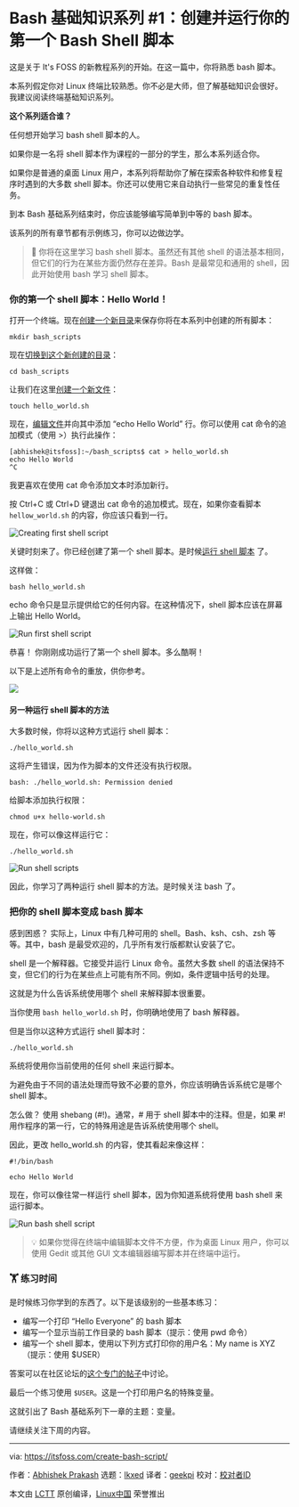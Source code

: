 [#]: subject: "Bash Basics Series #1: Create and Run Your First Bash Shell Script"
[#]: via: "https://itsfoss.com/create-bash-script/"
[#]: author: "Abhishek Prakash https://itsfoss.com/author/abhishek/"
[#]: collector: "lkxed"
[#]: translator: "geekpi"
[#]: reviewer: " "
[#]: publisher: " "
[#]: url: " "

Bash 基础知识系列 #1：创建并运行你的第一个 Bash Shell 脚本
======

这是关于 It's FOSS 的新教程系列的开始。在这一篇中，你将熟悉 bash 脚本。

本系列假定你对 Linux 终端比较熟悉。你不必是大师，但了解基础知识会很好。我建议阅读终端基础知识系列。

**这个系列适合谁？**

任何想开始学习 bash shell 脚本的人。

如果你是一名将 shell 脚本作为课程的一部分的学生，那么本系列适合你。

如果你是普通的桌面 Linux 用户，本系列将帮助你了解在探索各种软件和修复程序时遇到的大多数 shell 脚本。你还可以使用它来自动执行一些常见的重复性任务。

到本 Bash 基础系列结束时，你应该能够编写简单到中等的 bash 脚本。

该系列的所有章节都有示例练习，你可以边做边学。

> 🚧 你将在这里学习 bash shell 脚本。虽然还有其他 shell 的语法基本相同，但它们的行为在某些方面仍然存在差异。Bash 是最常见和通用的 shell，因此开始使用 bash 学习 shell 脚本。

### 你的第一个 shell 脚本：Hello World！

打开一个终端。现在[创建一个新目录][1]来保存你将在本系列中创建的所有脚本：

```
mkdir bash_scripts
```

现在[切换到这个新创建的目录][2]：

```
cd bash_scripts
```

让我们在这里[创建一个新文件][3]：

```
touch hello_world.sh
```

现在，[编辑文件][4]并向其中添加 “echo Hello World” 行。你可以使用 cat 命令的追加模式（使用 >）执行此操作：

```
[abhishek@itsfoss]:~/bash_scripts$ cat > hello_world.sh 
echo Hello World
^C
```

我更喜欢在使用 cat 命令添加文本时添加新行。

按 Ctrl+C 或 Ctrl+D 键退出 cat 命令的追加模式。现在，如果你查看脚本 `hellow_world.sh` 的内容，你应该只看到一行。

![Creating first shell script][5]

关键时刻来了。你已经创建了第一个 shell 脚本。是时候[运行 shell 脚本][6] 了。

这样做：

```
bash hello_world.sh
```

echo 命令只是显示提供给它的任何内容。在这种情况下，shell 脚本应该在屏幕上输出 Hello World。

![Run first shell script][7]

恭喜！ 你刚刚成功运行了第一个 shell 脚本。多么酷啊！

以下是上述所有命令的重放，供你参考。

![][8]

#### 另一种运行 shell 脚本的方法

大多数时候，你将以这种方式运行 shell 脚本：

```
./hello_world.sh
```

这将产生错误，因为作为脚本的文件还没有执行权限。

```
bash: ./hello_world.sh: Permission denied
```

给脚本添加执行权限：

```
chmod u+x hello-world.sh
```

现在，你可以像这样运行它：

```
./hello_world.sh
```

![Run shell scripts][9]

因此，你学习了两种运行 shell 脚本的方法。是时候关注 bash 了。

### 把你的 shell 脚本变成 bash 脚本

感到困惑？ 实际上，Linux 中有几种可用的 shell。Bash、ksh、csh、zsh 等等。其中，bash 是最受欢迎的，几乎所有发行版都默认安装了它。

shell 是一个解释器。它接受并运行 Linux 命令。虽然大多数 shell 的语法保持不变，但它们的行为在某些点上可能有所不同。例如，条件逻辑中括号的处理。

这就是为什么告诉系统使用哪个 shell 来解释脚本很重要。

当你使用 `bash hello_world.sh` 时，你明确地使用了 bash 解释器。

但是当你以这种方式运行 shell 脚本时：

```
./hello_world.sh
```

系统将使用你当前使用的任何 shell 来运行脚本。

为避免由于不同的语法处理而导致不必要的意外，你应该明确告诉系统它是哪个 shell 脚本。

怎么做？ 使用 shebang (#!)。通常，# 用于 shell 脚本中的注释。但是，如果 #! 用作程序的第一行，它的特殊用途是告诉系统使用哪个 shell。

因此，更改 hello_world.sh 的内容，使其看起来像这样：

```
#!/bin/bash

echo Hello World
```

现在，你可以像往常一样运行 shell 脚本，因为你知道系统将使用 bash shell 来运行脚本。

![Run bash shell script][10]

> 💡 如果你觉得在终端中编辑脚本文件不方便，作为桌面 Linux 用户，你可以使用 Gedit 或其他 GUI 文本编辑器编写脚本并在终端中运行。

### 🏋️ 练习时间

是时候练习你学到的东西了。以下是该级别的一些基本练习：

- 编写一个打印 “Hello Everyone” 的 bash 脚本
- 编写一个显示当前工作目录的 bash 脚本（提示：使用 pwd 命令）
- 编写一个 shell 脚本，使用以下列方式打印你的用户名：My name is XYZ（提示：使用 $USER）

答案可以在社区论坛的[这个专门的帖子][11]中讨论。

最后一个练习使用 `$USER`。这是一个打印用户名的特殊变量。

这就引出了 Bash 基础系列下一章的主题：变量。

请继续关注下周的内容。

--------------------------------------------------------------------------------

via: https://itsfoss.com/create-bash-script/

作者：[Abhishek Prakash][a]
选题：[lkxed][b]
译者：[geekpi](https://github.com/geekpi)
校对：[校对者ID](https://github.com/校对者ID)

本文由 [LCTT](https://github.com/LCTT/TranslateProject) 原创编译，[Linux中国](https://linux.cn/) 荣誉推出

[a]: https://itsfoss.com/author/abhishek/
[b]: https://github.com/lkxed/
[1]: https://itsfoss.com/make-directories/
[2]: https://itsfoss.com/change-directories/
[3]: https://itsfoss.com/create-files/
[4]: https://itsfoss.com/edit-files-linux/
[5]: https://itsfoss.com/content/images/2023/06/create-first-shell-script.png
[6]: https://itsfoss.com/run-shell-script-linux/
[7]: https://itsfoss.com/content/images/2023/06/run-first-shell-script.png
[8]: https://itsfoss.com/content/images/2023/06/create-run-first-shell-script.svg
[9]: https://itsfoss.com/content/images/2023/06/running-shell-scripts.png
[10]: https://itsfoss.com/content/images/2023/06/run-bash-shell-script.png
[11]: https://itsfoss.community:443/t/practice-exercise-in-bash-basics-series-1-create-and-run-your-first-bash-shell-script/10682
